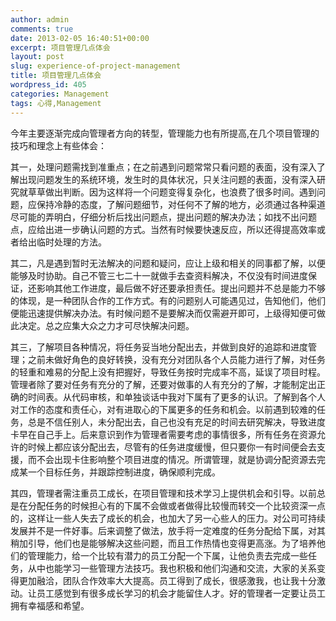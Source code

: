 ```yaml
---
author: admin
comments: true
date: 2013-02-05 16:40:51+00:00
excerpt: 项目管理几点体会
layout: post
slug: experience-of-project-management
title: 项目管理几点体会
wordpress_id: 405
categories: Management
tags: 心得,Management
---
```


今年主要逐渐完成向管理者方向的转型，管理能力也有所提高,在几个项目管理的技巧和理念上有些体会：

其一，处理问题需找到准重点；在之前遇到问题常常只看问题的表面，没有深入了解出现问题发生的系统环境，发生时的具体状况，只关注问题的表面，没有深入研究就草草做出判断。因为这样将一个问题变得复杂化，也浪费了很多时间。遇到问题，应保持冷静的态度，了解问题细节，对任何不了解的地方，必须通过各种渠道尽可能的弄明白，仔细分析后找出问题点，提出问题的解决办法；如找不出问题点，应给出进一步确认问题的方式。当然有时候要快速反应，所以还得提高效率或者给出临时处理的方法。

其二，凡是遇到暂时无法解决的问题和疑问，应让上级和相关的同事都了解，以便能够及时协助。自己不管三七二十一就做手去查资料解决，不仅没有时间进度保证，还影响其他工作进度，最后做不好还要承担责任。提出问题并不总是能力不够的体现，是一种团队合作的工作方式。有的问题别人可能遇见过，告知他们，他们便能迅速提供解决办法。有时候问题不是要解决而仅需避开即可，上级得知便可做此决定。总之应集大众之力才可尽快解决问题。

其三，了解项目各种情况，将任务妥当地分配出去，并做到良好的追踪和进度管理；之前未做好角色的良好转换，没有充分对团队各个人员能力进行了解，对任务的轻重和难易的分配上没有把握好，导致任务按时完成率不高，延误了项目时程。管理者除了要对任务有充分的了解，还要对做事的人有充分的了解，才能制定出正确的时间表。从代码审核，和单独谈话中我对下属有了更多的认识。了解到各个人对工作的态度和责任心，对有进取心的下属更多的任务和机会。以前遇到较难的任务，总是不信任别人，未分配出去，自己也没有充足的时间去研究解决，导致进度卡早在自己手上。后来意识到作为管理者需要考虑的事情很多，所有任务在资源允许的时候上都应该分配出去，尽管有的任务进度缓慢，但只要你一有时间便会去支援，而不会出现卡住影响整个项目进度的情况。所谓管理，就是协调分配资源去完成某一个目标任务，并跟踪控制进度，确保顺利完成。

其四，管理者需注重员工成长，在项目管理和技术学习上提供机会和引导。以前总是在分配任务的时候担心有的下属不会做或者做得比较慢而转交一个比较资深一点的，这样让一些人失去了成长的机会，也加大了另一心些人的压力。对公司可持续发展并不是一件好事。后来调整了做法，放手将一定难度的任务分配给下属，对其稍加引导，他们也是能够解决这些问题，而且工作热情也变得更高涨。为了培养他们的管理能力，给一个比较有潜力的员工分配一个下属，让他负责去完成一些任务，从中也能学习一些管理方法技巧。我也积极和他们沟通和交流，大家的关系变得更加融洽，团队合作效率大大提高。员工得到了成长，很感激我，也让我十分激动。让员工感觉到有很多成长学习的机会才能留住人才。好的管理者一定要让员工拥有幸福感和希望。

